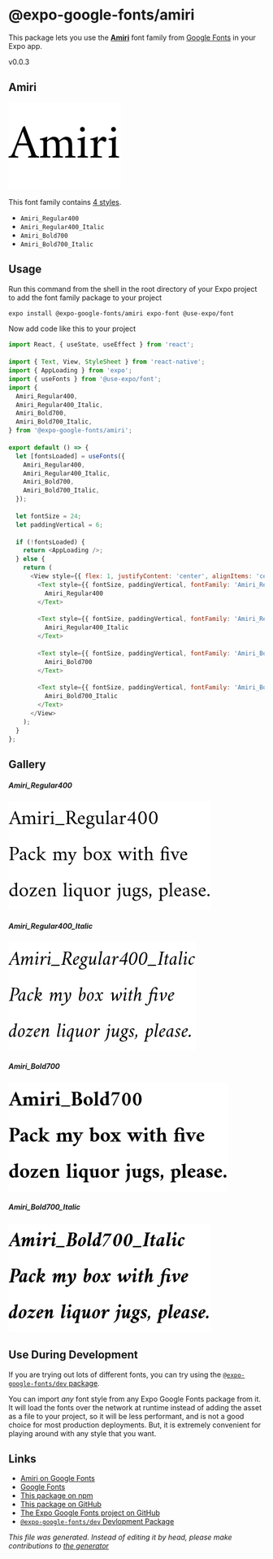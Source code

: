 # @expo-google-fonts/amiri

This package lets you use the [**Amiri**](https://fonts.google.com/specimen/Amiri) font family from [Google Fonts](https://fonts.google.com/) in your Expo app.

v0.0.3

## Amiri

![Amiri](./font-family.png)

This font family contains [4 styles](#gallery).

- `Amiri_Regular400`
- `Amiri_Regular400_Italic`
- `Amiri_Bold700`
- `Amiri_Bold700_Italic`

## Usage

Run this command from the shell in the root directory of your Expo project to add the font family package to your project
```sh
expo install @expo-google-fonts/amiri expo-font @use-expo/font
```

Now add code like this to your project
```js
import React, { useState, useEffect } from 'react';

import { Text, View, StyleSheet } from 'react-native';
import { AppLoading } from 'expo';
import { useFonts } from '@use-expo/font';
import {
  Amiri_Regular400,
  Amiri_Regular400_Italic,
  Amiri_Bold700,
  Amiri_Bold700_Italic,
} from '@expo-google-fonts/amiri';

export default () => {
  let [fontsLoaded] = useFonts({
    Amiri_Regular400,
    Amiri_Regular400_Italic,
    Amiri_Bold700,
    Amiri_Bold700_Italic,
  });

  let fontSize = 24;
  let paddingVertical = 6;

  if (!fontsLoaded) {
    return <AppLoading />;
  } else {
    return (
      <View style={{ flex: 1, justifyContent: 'center', alignItems: 'center' }}>
        <Text style={{ fontSize, paddingVertical, fontFamily: 'Amiri_Regular400' }}>
          Amiri_Regular400
        </Text>

        <Text style={{ fontSize, paddingVertical, fontFamily: 'Amiri_Regular400_Italic' }}>
          Amiri_Regular400_Italic
        </Text>

        <Text style={{ fontSize, paddingVertical, fontFamily: 'Amiri_Bold700' }}>
          Amiri_Bold700
        </Text>

        <Text style={{ fontSize, paddingVertical, fontFamily: 'Amiri_Bold700_Italic' }}>
          Amiri_Bold700_Italic
        </Text>
      </View>
    );
  }
};

```

## Gallery

##### Amiri_Regular400
![Amiri_Regular400](./15af380107efd8a082b372d1ba8027d5fd6d4720ccf7f7ce48345b845cfb83b6.ttf.png)

##### Amiri_Regular400_Italic
![Amiri_Regular400_Italic](./03496500b8efdd151ca91912b003f23e04fcb45a8d39cee588e4ea47b61fc052.ttf.png)

##### Amiri_Bold700
![Amiri_Bold700](./a1f6fcfa01fc6084132c66ff5b8da7b655fbf82dae7a9200c4471400281678bb.ttf.png)

##### Amiri_Bold700_Italic
![Amiri_Bold700_Italic](./9d9add54ab339fd5ca1f0b2fbda1117e04758800cefa39fa72d5f1e38b7a2e27.ttf.png)


## Use During Development

If you are trying out lots of different fonts, you can try using the [`@expo-google-fonts/dev` package](https://www.npmjs.com/package/@expo-google-fonts/dev).

You can import *any* font style from any Expo Google Fonts package from it. It will load the fonts
over the network at runtime instead of adding the asset as a file to your project, so it will be 
less performant, and is not a good choice for most production deployments. But, it is extremely convenient
for playing around with any style that you want.

## Links

- [Amiri on Google Fonts](https://fonts.google.com/specimen/Amiri)
- [Google Fonts](https://fonts.google.com/)
- [This package on npm](https://www.npmjs.com/package/@expo-google-fonts/amiri)
- [This package on GitHub](https://github.com/expo/google-fonts/tree/master/font-packages/amiri)
- [The Expo Google Fonts project on GitHub](https://github.com/expo/google-fonts)
- [`@expo-google-fonts/dev` Devlopment Package](https://github.com/expo/google-fonts/tree/master/font-packages/dev)


*This file was generated. Instead of editing it by head, please make contributions to [the generator](https://github.com/expo/google-fonts/tree/master/packages/generator)*

